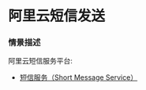 # 阿里云短信发送

### 情景描述
阿里云短信服务平台:

* [短信服务（Short Message Service）](https://help.aliyun.com/product/44282.html?spm=a2c4g.750001.list.147.2a0a7b135wgDec)

